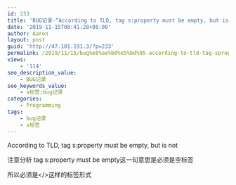 ```yaml
---
id: 233
title: 'BUG记录-“According to TLD, tag s:property must be empty, but is not”'
date: '2019-11-15T08:41:28+08:00'
author: Aaron
layout: post
guid: 'http://47.101.191.3/?p=233'
permalink: /2019/11/15/bug%e8%ae%b0%e5%bd%95-according-to-tld-tag-sproperty-must-be-empty-but-is-not/
views:
    - '114'
seo_description_value:
    - BUG记录
seo_keywords_value:
    - s标签;bug记录
categories:
    - Programming
tags:
    - bug记录
    - s标签
---
```


According to TLD, tag s:property must be empty, but is not

注意分析 tag s:property must be empty这一句意思是必须是空标签

所以必须是&lt;/&gt;这样的标签形式